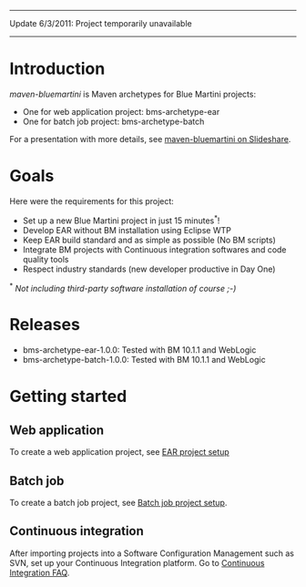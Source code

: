 
---

Update 6/3/2011: Project temporarily unavailable

---


# Introduction #

_maven-bluemartini_ is Maven archetypes for Blue Martini projects:
  * One for web application project: bms-archetype-ear
  * One for batch job project: bms-archetype-batch


For a presentation with more details, see [maven-bluemartini on Slideshare](http://www.slideshare.net/yrob/mavenbluemartini-presentation).

# Goals #

Here were the requirements for this project:
  * Set up a new Blue Martini project in just 15 minutes<sup>*</sup>!
  * Develop EAR without BM installation using Eclipse WTP
  * Keep EAR build standard and as simple as possible (No BM scripts)
  * Integrate BM projects with Continuous integration softwares and code quality tools
  * Respect industry standards (new developer productive in Day One)

<sup>*</sup> _Not including third-party software installation of course ;-)_

# Releases #

  * bms-archetype-ear-1.0.0: Tested with BM 10.1.1 and WebLogic
  * bms-archetype-batch-1.0.0: Tested with BM 10.1.1 and WebLogic

# Getting started #

## Web application ##

To create a web application project, see [EAR project setup](EARProjectSetup.md)

## Batch job ##

To create a batch job project, see [Batch job project setup](BatchJobProjectSetup.md).

## Continuous integration ##

After importing projects into a Software Configuration Management such as SVN, set up your Continuous Integration platform. Go to [Continuous Integration FAQ](ContinuousIntegrationFAQ.md).